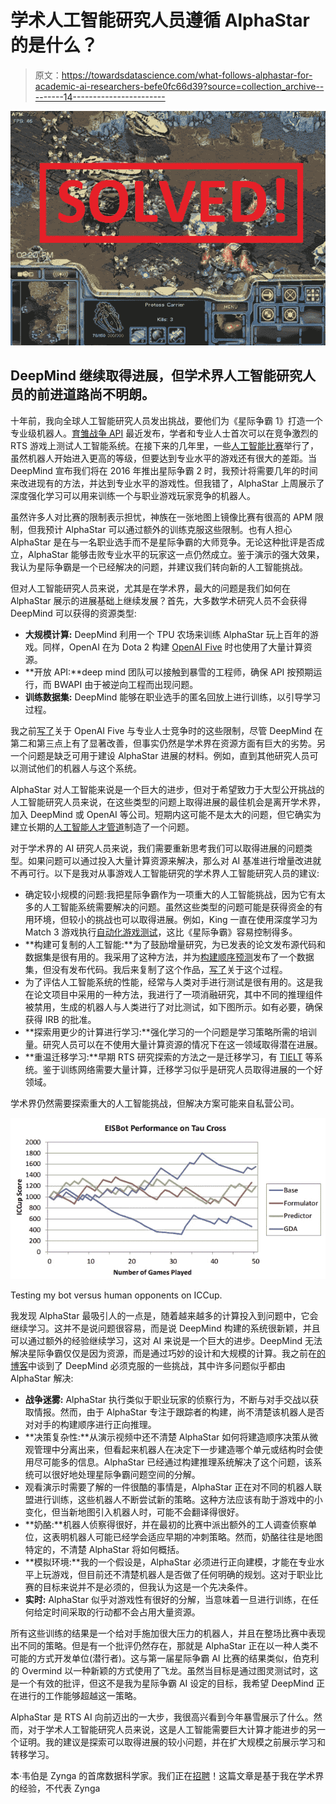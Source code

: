 # 学术人工智能研究人员遵循 AlphaStar 的是什么？

> 原文：<https://towardsdatascience.com/what-follows-alphastar-for-academic-ai-researchers-befe0fc66d39?source=collection_archive---------14----------------------->

![](img/b6913ce571f708458f9b64baf0db5269.png)

## DeepMind 继续取得进展，但学术界人工智能研究人员的前进道路尚不明朗。

十年前，我向全球人工智能研究人员发出挑战，要他们为《星际争霸 1》打造一个专业级机器人。[育雏战争 API](https://github.com/bwapi/bwapi) 最近发布，学者和专业人士首次可以在竞争激烈的 RTS 游戏上测试人工智能系统。在接下来的几年里，一些[人工智能比赛](http://www.cs.mun.ca/~dchurchill/starcraftaicomp/history.shtml)举行了，虽然机器人开始进入更高的等级，但要达到专业水平的游戏还有很大的差距。当 DeepMind 宣布我们将在 2016 年推出星际争霸 2 时，我预计将需要几年的时间来改进现有的方法，并达到专业水平的游戏性。但我错了，AlphaStar 上周展示了深度强化学习可以用来训练一个与职业游戏玩家竞争的机器人。

虽然许多人对比赛的限制表示担忧，神族在一张地图上镜像比赛有很高的 APM 限制，但我预计 AlphaStar 可以通过额外的训练克服这些限制。也有人担心 AlphaStar 是在与一名职业选手而不是星际争霸的大师竞争。无论这种批评是否成立，AlphaStar 能够击败专业水平的玩家这一点仍然成立。鉴于演示的强大效果，我认为星际争霸是一个已经解决的问题，并建议我们转向新的人工智能挑战。

但对人工智能研究人员来说，尤其是在学术界，最大的问题是我们如何在 AlphaStar 展示的进展基础上继续发展？首先，大多数学术研究人员不会获得 DeepMind 可以获得的资源类型:

*   **大规模计算:** DeepMind 利用一个 TPU 农场来训练 AlphaStar 玩上百年的游戏。同样，OpenAI 在为 Dota 2 构建 [OpenAI Five](https://blog.openai.com/openai-five/) 时也使用了大量计算资源。
*   **开放 API:**deep mind 团队可以接触到暴雪的工程师，确保 API 按预期运行，而 BWAPI 由于被逆向工程而出现问题。
*   **训练数据集:** DeepMind 能够在职业选手的匿名回放上进行训练，以引导学习过程。

我之前[写了](/the-end-of-open-ai-competitions-ff33c9c69846)关于 OpenAI Five 与专业人士竞争时的这些限制，尽管 DeepMind 在第二和第三点上有了显著改善，但事实仍然是学术界在资源方面有巨大的劣势。另一个问题是缺乏可用于建设 AlphaStar 进展的材料。例如，直到其他研究人员可以测试他们的机器人与这个系统。

AlphaStar 对人工智能来说是一个巨大的进步，但对于希望致力于大型公开挑战的人工智能研究人员来说，在这些类型的问题上取得进展的最佳机会是离开学术界，加入 DeepMind 或 OpenAI 等公司。短期内这可能不是太大的问题，但它确实为建立长期的[人工智能人才管道](https://medium.com/@mark_riedl/supporting-the-ai-talent-pipeline-5ae0fc67a4f6)制造了一个问题。

对于学术界的 AI 研究人员来说，我们需要重新思考我们可以取得进展的问题类型。如果问题可以通过投入大量计算资源来解决，那么对 AI 基准进行增量改进就不再可行。以下是我对从事游戏人工智能研究的学术界人工智能研究人员的建议:

*   确定较小规模的问题:我把星际争霸作为一项重大的人工智能挑战，因为它有太多的人工智能系统需要解决的问题。虽然这些类型的问题可能是获得资金的有用环境，但较小的挑战也可以取得进展。例如，King 一直在使用深度学习为 Match 3 游戏执行[自动化游戏测试](https://medium.com/techking/human-like-playtesting-with-deep-learning-92adafffe921)，这比《星际争霸》容易控制得多。
*   **构建可复制的人工智能:**为了鼓励增量研究，为已发表的论文发布源代码和数据集是很有用的。我采用了这种方法，并为[构建顺序预测](https://games.soe.ucsc.edu/project/starcraft-data-mining)发布了一个数据集，但没有发布代码。我后来复制了这个作品，[写了](/reproducible-research-starcraft-mining-ea140d6789b9)关于这个过程。
*   为了评估人工智能系统的性能，经常与人类对手进行测试是很有用的。这是我在论文项目中采用的一种方法，我进行了一项消融研究，其中不同的推理组件被禁用，生成的机器人与人类进行了对比测试，如下图所示。如有必要，确保获得 IRB 的批准。
*   **探索用更少的计算进行学习:**强化学习的一个问题是学习策略所需的培训量。研究人员可以在不使用大量计算资源的情况下在这一领域取得潜在进展。
*   **重温迁移学习:**早期 RTS 研究探索的方法之一是迁移学习，有 [TIELT](http://www.aaai.org/Papers/Workshops/2004/WS-04-04/WS04-04-011.pdf) 等系统。鉴于训练网络需要大量计算，迁移学习似乎是研究人员取得进展的一个好领域。

学术界仍然需要探索重大的人工智能挑战，但解决方案可能来自私营公司。

![](img/58802d3d1a3b19d2c1be9fb6e64115ad.png)

Testing my bot versus human opponents on ICCup.

我发现 AlphaStar 最吸引人的一点是，随着越来越多的计算投入到问题中，它会继续学习。这并不是说问题很容易，而是说 DeepMind 构建的系统很新颖，并且可以通过额外的经验继续学习，这对 AI 来说是一个巨大的进步。DeepMind 无法解决星际争霸仅仅是因为资源，而是通过巧妙的设计和大规模的计算。我之前在[的博客](https://www.gamasutra.com/blogs/BenWeber/20160314/267956/DeepMind_Challenges_for_StarCraft.php)中谈到了 DeepMind 必须克服的一些挑战，其中许多问题似乎都由 AlphaStar 解决:

*   **战争迷雾:** AlphaStar 执行类似于职业玩家的侦察行为，不断与对手交战以获取情报。然而，由于 AlphaStar 专注于跟踪者的构建，尚不清楚该机器人是否对对手的构建顺序进行正向推理。
*   **决策复杂性:**从演示视频中还不清楚 AlphaStar 如何将建造顺序决策从微观管理中分离出来，但看起来机器人在决定下一步建造哪个单元或结构时会使用尽可能多的信息。AlphaStar 已经通过构建推理系统解决了这个问题，该系统可以很好地处理星际争霸问题空间的分解。
*   观看演示时需要了解的一件很酷的事情是，AlphaStar 正在对不同的机器人联盟进行训练，这些机器人不断尝试新的策略。这种方法应该有助于游戏中的小变化，但当新地图引入机器人时，可能不会翻译得很好。
*   **奶酪:**机器人侦察得很好，并在最初的比赛中派出额外的工人调查侦察单位，这表明机器人可能已经学会适应早期的冲刺策略。然而，奶酪往往是地图特定的，不清楚 AlphaStar 将如何概括。
*   **模拟环境:**我的一个假设是，AlphaStar 必须进行正向建模，才能在专业水平上玩游戏，但目前还不清楚机器人是否做了任何明确的规划。这对于职业比赛的目标来说并不是必须的，但我认为这是一个先决条件。
*   **实时:** AlphaStar 似乎对游戏性有很好的分解，当意味着一旦进行训练，在任何给定时间采取的行动都不会占用大量资源。

所有这些训练的结果是一个给对手施加很大压力的机器人，并且在整场比赛中表现出不同的策略。但是有一个批评仍然存在，那就是 AlphaStar 正在以一种人类不可能的方式开发单位(潜行者)。这与第一届星际争霸 AI 比赛的结果类似，伯克利的 Overmind 以一种新颖的方式使用了飞龙。虽然当目标是通过图灵测试时，这是一个有效的批评，但这不是我为星际争霸 AI 设定的目标，我希望 DeepMind 正在进行的工作能够超越这一策略。

AlphaStar 是 RTS AI 向前迈出的一大步，我很高兴看到今年暴雪展示了什么。然而，对于学术人工智能研究人员来说，这是人工智能需要巨大计算才能进步的另一个证明。我的建议是探索可以取得进展的较小问题，并在扩大规模之前展示学习和转移学习。

本·韦伯是 Zynga 的首席数据科学家。我们正在[招聘](https://www.zynga.com/careers/positions/categories/data-analytics-user-research)！这篇文章是基于我在学术界的经验，不代表 Zynga